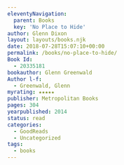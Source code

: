 ```yaml
---
eleventyNavigation:
  parent: Books
  key: 'No Place to Hide'
author: Glenn Dixon
layout: layouts/books.njk
date: 2018-07-28T15:07:10+00:00
permalink: /books/no-place-to-hide/
Book Id:
  - 20335181
bookauthor: Glenn Greenwald
Author l-f:
  - Greenwald, Glenn
myrating: ★★★★★
publisher: Metropolitan Books
pages: 304
yearpublished: 2014
status: read
categories:
  - GoodReads
  - Uncategorized
tags:
  - books
---
```

